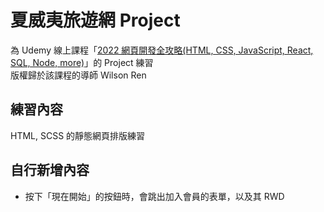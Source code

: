 # 夏威夷旅遊網 Project

為 Udemy 線上課程「[2022 網頁開發全攻略(HTML, CSS, JavaScript, React, SQL, Node, more)](https://www.udemy.com/course/html5-css3-z/ '課程連結')」的 Project 練習  
版權歸於該課程的導師 Wilson Ren

## 練習內容

HTML, SCSS 的靜態網頁排版練習

## 自行新增內容

- 按下「現在開始」的按鈕時，會跳出加入會員的表單，以及其 RWD
